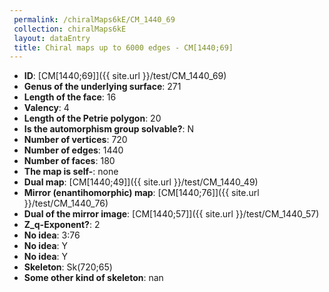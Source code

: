 ```yaml
--- 
 permalink: /chiralMaps6kE/CM_1440_69 
 collection: chiralMaps6kE
 layout: dataEntry
 title: Chiral maps up to 6000 edges - CM[1440;69]
---
```


- **ID**: [CM[1440;69]]({{ site.url }}/test/CM_1440_69)
- **Genus of the underlying surface**: 271
- **Length of the face**: 16
- **Valency**: 4
- **Length of the Petrie polygon**: 20
- **Is the automorphism group solvable?**: N
- **Number of vertices**: 720
- **Number of edges**: 1440
- **Number of faces**: 180
- **The map is self-**: none
- **Dual map**: [CM[1440;49]]({{ site.url }}/test/CM_1440_49)
- **Mirror (enantihomorphic) map**: [CM[1440;76]]({{ site.url }}/test/CM_1440_76)
- **Dual of the mirror image**: [CM[1440;57]]({{ site.url }}/test/CM_1440_57)
- **Z_q-Exponent?**: 2
- **No idea**:  3:76
- **No idea**: Y
- **No idea**: Y
- **Skeleton**: Sk(720;65)
- **Some other kind of skeleton**: nan
